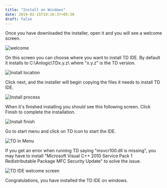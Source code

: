 ```yaml
---
title: "Install on Windows"
date: 2019-02-15T19:16:37+05:30
draft: false
---
```


Once you have downloaded the installer, open it and you will see a welcome screen.

![welcome](/getting-started/installing-TD-IDE/windows/images/a.png "Welcome screen")

On this screen you can choose where you want to install TD IDE. By default it installs to C:\Anlogic\TDx.y.z\ where "x.y.z" is the TD version.

![Install location](/getting-started/installing-TD-IDE/windows/images/b.png "Install location")

Click next, and the installer will begin copying the files it needs to install TD IDE.

![Install process](/getting-started/installing-TD-IDE/windows/images/c.png "Install process")

When it's finished installing you should see this following screen. Click Finish to complete the installation.

![Install finish](/getting-started/installing-TD-IDE/windows/images/d.png "Install finish")

Go to start menu and click on TD icon to start the IDE.

![TD in Menu](/getting-started/installing-TD-IDE/windows/images/e.png "TD in Menu")

If you get an error when running TD saying "msvcr100.dll is missing", you may have to install "Microsoft Visual C++ 2010 Service Pack 1 Redistributable Package MFC Security Update" to solve the issue.

![TD IDE welcome screen](/getting-started/installing-TD-IDE/windows/images/f.png "TD IDE welcome screen")

Congratulations, you have installed the TD IDE on windows.
